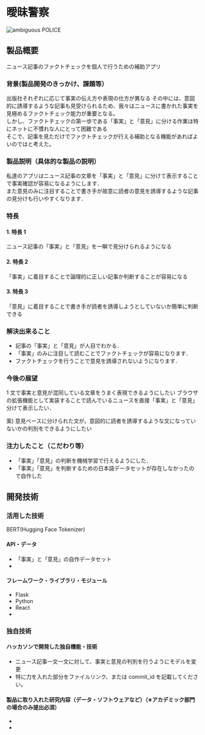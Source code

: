 # 曖昧警察
<!--![IMAGE ALT TEXT HERE](https://jphacks.com/wp-content/uploads/2022/08/JPHACKS2022_ogp.jpg)](https://www.youtube.com/watch?v=LUPQFB4QyVo)-->
![ambiguous POLICE](https://user-images.githubusercontent.com/107242974/197238730-97e890b4-4966-464b-b13b-91e017c70d8d.png)


## 製品概要
ニュース記事のファクトチェックを個人で行うための補助アプリ

### 背景(製品開発のきっかけ、課題等）

出版社それぞれに応じて事実の伝え方や表現の仕方が異なる
その中には、意図的に誘導するような記事も見受けられるため、我々はニュースに書かれた事実を見極めるファクトチェック能力が重要となる。<br>
しかし、ファクトチェックの第一歩である「事実」と「意見」に分ける作業は特にネットに不慣れな人にとって困難である<br>
そこで、記事を見ただけでファクトチェックが行える補助となる機能があればよいのではと考えた。<br>

### 製品説明（具体的な製品の説明）

私達のアプリはニュース記事の文章を「事実」と「意見」に分けて表示することで事実確認が容易になるようにします．<br>
また意見のみに注目することで書き手が故意に読者の意見を誘導するような記事の見分けも行いやすくなります．

### 特長

#### 1. 特長 1

ニュース記事の「事実」と「意見」を一瞬で見分けられるようになる

#### 2. 特長 2

「事実」に着目することで論理的に正しい記事か判断することが容易になる

#### 3. 特長 3

「意見」に着目することで書き手が読者を誘導しようとしていないか簡単に判断できる

### 解決出来ること

- 記事の「事実」と「意見」が人目でわかる．<br>
- 「事実」のみに注目して読むことでファクトチェックが容易になります．
- ファクトチェックを行うことで意見を誘導されないようになります．

### 今後の展望

1 文で事実と意見が混同している文章をうまく表現できるようにしたい
ブラウザの拡張機能として実装することで読んでいるニュースを直接「事実」と「意見」分けて表示したい．

案) 意見ベースに分けられた文が，意図的に読者を誘導するような文になっていないかの判別をできるようにしたい

### 注力したこと（こだわり等）

- 「事実」「意見」の判断を機械学習で行えるようにした．
- 「事実」「意見」を判断するための日本語データセットが存在しなかったので自作した

## 開発技術

### 活用した技術

BERT(Hugging Face Tokenizer)

#### API・データ

- 「事実」と「意見」の自作データセット
-

#### フレームワーク・ライブラリ・モジュール

- Flask
- Python
- React
-

### 独自技術

#### ハッカソンで開発した独自機能・技術

- ニュース記事一文一文に対して、事実と意見の判別を行うようにモデルを変更
- 特に力を入れた部分をファイルリンク、または commit_id を記載してください。

#### 製品に取り入れた研究内容（データ・ソフトウェアなど）（※アカデミック部門の場合のみ提出必須）

-
-

